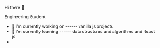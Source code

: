 Hi there 👋


   Engineering Student
- 🔭 I’m currently working on ------    vanilla js projects
- 🌱 I’m currently learning   ------    data structures and algorithms and React js
-                                        


<!--
**abhisheks-12/abhisheks-12** is a ✨ _special_ ✨ repository because its `README.md` (this file) appears on your GitHub profile.


